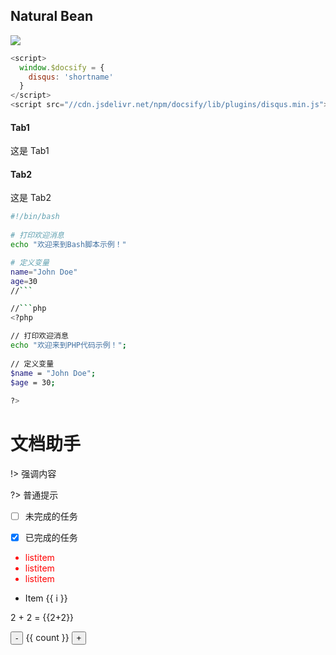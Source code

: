 ## Natural Bean
<img id="zoom-margin" src="https://medium-zoom.francoischalifour.com/image-2.ddbb59d5.jpg" >

```javascript
<script>
  window.$docsify = {
    disqus: 'shortname'
  }
</script>
<script src="//cdn.jsdelivr.net/npm/docsify/lib/plugins/disqus.min.js"></script>
```

<!-- tabs:start -->

#### **Tab1**

这是 Tab1

#### **Tab2**

这是 Tab2

<!-- tabs:end -->


```bash
#!/bin/bash  
  
# 打印欢迎消息  
echo "欢迎来到Bash脚本示例！"  

# 定义变量  
name="John Doe"  
age=30  
//```

//```php
<?php  

// 打印欢迎消息  
echo "欢迎来到PHP代码示例！";  
  
// 定义变量  
$name = "John Doe";  
$age = 30;  
 
?>
```

# 文档助手

!> 强调内容

?> 普通提示

- [ ] 未完成的任务

- [x] 已完成的任务

<div style='color: red'>

- listitem
- listitem
- listitem

</div>

<ul>
  <li v-for="i in 3">Item {{ i }}</li>
</ul>

<p>2 + 2 = {{2+2}}</p> 

<p>
  <button @click="count -= 1">-</button>
  {{ count }}
  <button @click="count += 1">+</button>
</p>
